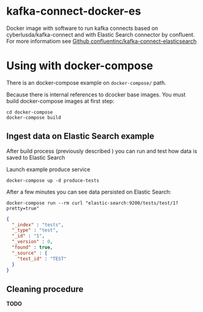 # kafka-connect-docker-es #

Docker image with software to run kafka connects based on cyberlusda/kafka-connect
and with Elastic Search connector by confluent.
For more informatiom see
[Github confluentinc/kafka-connect-elasticsearch](https://github.com/confluentinc/kafka-connect-elasticsearch)

# Using with docker-compose #

There is an docker-compose example on `docker-compose/` path.

Because there is internal references to dcocker base images. You must build
docker-compose images at first step:

```command
cd docker-compose
docker-compose build
```

## Ingest data on Elastic Search example ##

After build process (previously described ) you can run and test how data is
saved to Elastic Search

Launch example produce service

```command
docker-compose up -d produce-tests
```

After a few minutes you can see data persisted on Elastic Search:

```command
docker-compose run --rm curl "elastic-search:9200/tests/test/1?pretty=true"
```

```json
{
  "_index" : "tests",
  "_type" : "test",
  "_id" : "1",
  "_version" : 0,
  "found" : true,
  "_source" : {
    "test_id" : "TEST"
  }
}
```

## Cleaning procedure ##

**TODO**

